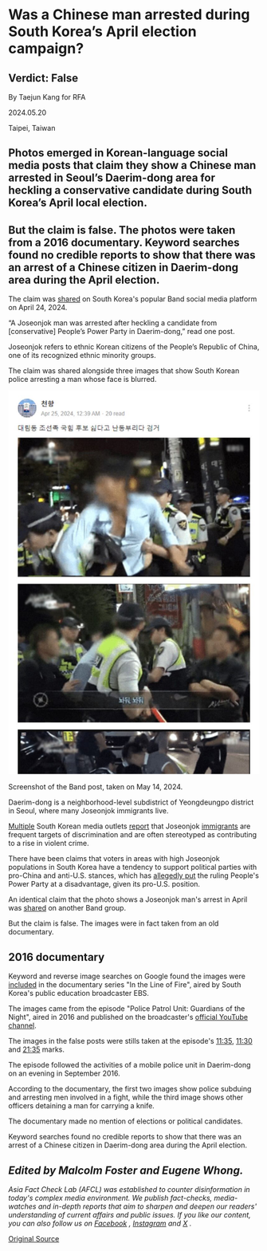 # Was a Chinese man arrested during South Korea’s April election campaign?

## Verdict: False

By Taejun Kang for RFA

2024.05.20

Taipei, Taiwan

## Photos emerged in Korean-language social media posts that claim they show a Chinese man arrested in Seoul’s Daerim-dong area for heckling a conservative candidate during South Korea’s April local election.

## But the claim is false. The photos were taken from a 2016 documentary. Keyword searches found no credible reports to show that there was an arrest of a Chinese citizen in Daerim-dong area during the April election.

The claim was [shared](https://archive.ph/f7VhJ) on South Korea's popular Band social media platform on April 24, 2024.

“A Joseonjok man was arrested after heckling a candidate from [conservative] People’s Power Party in Daerim-dong,” read one post.

Joseonjok refers to ethnic Korean citizens of the People’s Republic of China, one of its recognized ethnic minority groups.

The claim was shared alongside three images that show South Korean police arresting a man whose face is blurred.

![1 (1).png](images/YZ7AAIXZHDWRBJF3CDOA3SAEJA.png)

Screenshot of the Band post, taken on May 14, 2024.

Daerim-dong is a neighborhood-level subdistrict of Yeongdeungpo district in Seoul, where many Joseonjok immigrants live.

[Multiple](https://www.asiae.co.kr/article/2021012910413860432) South Korean media outlets [report](https://www.hani.co.kr/arti/society/society_general/925990.html) that Joseonjok [immigrants](https://www.donga.com/news/Society/article/all/20181021/92510342/1) are frequent targets of discrimination and are often stereotyped as contributing to a rise in violent crime.

There have been claims that voters in areas with high Joseonjok populations in South Korea have a tendency to support political parties with pro-China and anti-U.S. stances, which has [allegedly put](https://www.yna.co.kr/view/AKR20220602180900502) the ruling People's Power Party at a disadvantage, given its pro-U.S. position.

An identical claim that the photo shows a Joseonjok man's arrest in April was [shared](https://archive.ph/5oz6r) on another Band group.

But the claim is false. The images were in fact taken from an old documentary.

## 2016 documentary

Keyword and reverse image searches on Google found the images were [included](https://home.ebs.co.kr/inthelineoffire/main) in the documentary series "In the Line of Fire", aired by South Korea's public education broadcaster EBS.

The images came from the episode "Police Patrol Unit: Guardians of the Night", aired in 2016 and published on the broadcaster's [official YouTube channel](https://www.youtube.com/watch?v=zDtyXwlpTUQ).

The images in the false posts were stills taken at the episode's [11:35](https://youtu.be/zDtyXwlpTUQ?si=LeU3e8jMUGap7m7S&t=694), [11:30](https://youtu.be/zDtyXwlpTUQ?si=-1m9ElFk5PKv4Z3k&t=688) and [21:35](https://youtu.be/zDtyXwlpTUQ?si=Az_CpdFGIiuxKgw4&t=1284) marks.

The episode followed the activities of a mobile police unit in Daerim-dong on an evening in September 2016.

According to the documentary, the first two images show police subduing and arresting men involved in a fight, while the third image shows other officers detaining a man for carrying a knife.

The documentary made no mention of elections or political candidates.

Keyword searches found no credible reports to show that there was an arrest of a Chinese citizen in Daerim-dong area during the April election.

## *Edited by Malcolm Foster and Eugene Whong.*

*Asia Fact Check Lab (AFCL) was established to counter disinformation in today's complex media environment. We publish fact-checks, media-watches and in-depth reports that aim to sharpen and deepen our readers' understanding of current affairs and public issues. If you like our content, you can also follow us on*   [*Facebook*](https://www.facebook.com/asiafactchecklabcn)  *,*   [*Instagram*](https://www.instagram.com/asiafactchecklab/)   *and*   [*X*](https://twitter.com/AFCL_eng)  *.*



[Original Source](https://www.rfa.org/english/news/afcl/chinaman-korea-arrest-05202024234458.html)